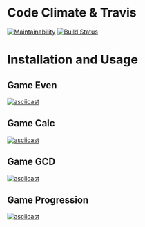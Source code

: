 # Code Climate & Travis

[![Maintainability](https://api.codeclimate.com/v1/badges/a99a88d28ad37a79dbf6/maintainability)](https://codeclimate.com/github/codeclimate/codeclimate/maintainability) [![Build Status](https://travis-ci.org/travis-ci/travis-web.svg?branch=master)](https://travis-ci.org/travis-ci/travis-web)

# Installation and Usage
## Game Even
[![asciicast](https://asciinema.org/a/sDZkSLWByx33TTqHKdTCxXaGg.svg)](https://asciinema.org/a/sDZkSLWByx33TTqHKdTCxXaGg)
## Game Calc
[![asciicast](https://asciinema.org/a/ioZGaUMNQxdhOd0rnGwcK1rFj.svg)](https://asciinema.org/a/ioZGaUMNQxdhOd0rnGwcK1rFj)
## Game GCD
[![asciicast](https://asciinema.org/a/VsCQ0MUH5O9WeuBNnw2DnY01h.svg)](https://asciinema.org/a/VsCQ0MUH5O9WeuBNnw2DnY01h)
## Game Progression
[![asciicast](https://asciinema.org/a/291622.svg)](https://asciinema.org/a/291622)
